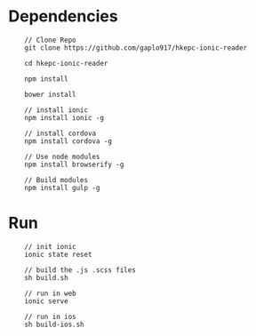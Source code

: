 # Dependencies

		// Clone Repo
		git clone https://github.com/gaplo917/hkepc-ionic-reader
		
		cd hkepc-ionic-reader
		
		npm install
		
		bower install
		
		// install ionic
		npm install ionic -g
		
		// install cordova
		npm install cordova -g

		// Use node modules
		npm install browserify -g
		
		// Build modules
		npm install gulp -g


# Run
		// init ionic
		ionic state reset

		// build the .js .scss files
		sh build.sh  
		
		// run in web
		ionic serve
		
		// run in ios
		sh build-ios.sh
        